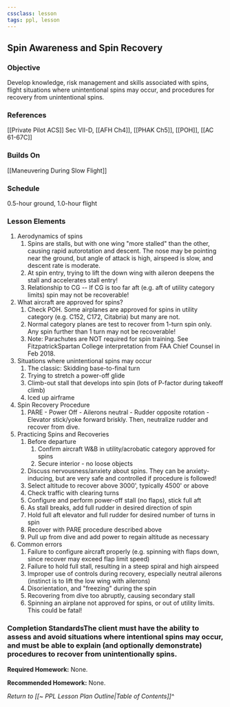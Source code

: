 ```yaml
---
cssclass: lesson
tags: ppl, lesson
---
```

## Spin Awareness and Spin Recovery

### Objective
Develop knowledge, risk management and skills associated with spins, flight situations where unintentional spins may occur, and procedures for recovery from unintentional spins.

### References
[[Private Pilot ACS]] Sec VII-D, [[AFH Ch4]], [[PHAK Ch5]], [[POH]], [[AC 61-67C]]

### Builds On
[[Maneuvering During Slow Flight]]

### Schedule
0.5-hour ground, 1.0-hour flight

### Lesson Elements 
1. Aerodynamics of spins
	1. Spins are stalls, but with one wing "more stalled" than the other, causing rapid autorotation and descent. The nose may be pointing near the ground, but angle of attack is high, airspeed is slow, and descent rate is moderate.
	2. At spin entry, trying to lift the down wing with aileron deepens the stall and accelerates stall entry!
	3. Relationship to CG -- If CG is too far aft (e.g. aft of utility category limits) spin may not be recoverable!
2. What aircraft are approved for spins?
	1. Check POH. Some airplanes are approved for spins in utility category (e.g. C152, C172, Citabria) but many are not.
	2. Normal category planes are test to recover from 1-turn spin only. Any spin further than 1 turn may not be recoverable!
	3. Note: Parachutes are NOT required for spin training. See FitzpatrickSpartan College interpretation from FAA Chief Counsel in Feb 2018.
3. Situations where unintentional spins may occur
	1. The classic: Skidding base-to-final turn
	2. Trying to stretch a power-off glide
	3. Climb-out stall that develops into spin (lots of P-factor during takeoff climb)
	4. Iced up airframe
4. Spin Recovery Procedure
	1. PARE - Power Off - Ailerons neutral - Rudder opposite rotation - Elevator stick/yoke forward briskly. Then, neutralize rudder and recover from dive.
5. Practicing Spins and Recoveries
	1. Before departure
		1. Confirm aircraft W&B in utility/acrobatic category approved for spins
		2. Secure interior - no loose objects
	2. Discuss nervousness/anxiety about spins. They can be anxiety-inducing, but are very safe and controlled if procedure is followed!
	3. Select altitude to recover above 3000', typically 4500' or above
	4. Check traffic with clearing turns
	5. Configure and perform power-off stall (no flaps), stick full aft
	6. As stall breaks, add full rudder in desired direction of spin
	7. Hold full aft elevator and full rudder for desired number of turns in spin
	8. Recover with PARE procedure described above
	9. Pull up from dive and add power to regain altitude as necessary
6. Common errors
	1. Failure to configure aircraft properly (e.g. spinning with flaps down, since recover may exceed flap limit speed)
	2. Failure to hold full stall, resulting in a steep spiral and high airspeed
	3. Improper use of controls during recovery, especially neutral ailerons (instinct is to lift the low wing with ailerons)
	4. Disorientation, and "freezing" during the spin
	5. Recovering from dive too abruptly, causing secondary stall
	6. Spinning an airplane not approved for spins, or out of utility limits. This could be fatal!

### Completion StandardsThe client must have the ability to assess and avoid situations where intentional spins may occur, and must be able to explain (and optionally demonstrate) procedures to recover from unintentionally spins.

**Required Homework:** None. 

**Recommended Homework:** None. 

*Return to [[~ PPL Lesson Plan Outline|Table of Contents]]^*